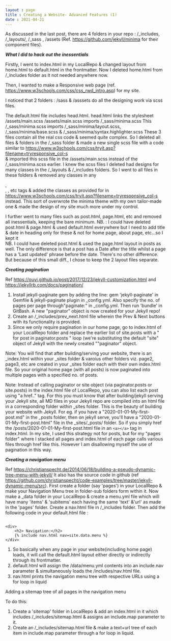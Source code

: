 ```yaml
---
layout : page
title : Creating a Website- Advanced Features (I)
date : 2021-04-21
---
```





As discussed in the last post, there are 4 folders in your repo :
/_includes, /_layouts/, /_sass , /assets  (Ref. https://github.com/jekyll/minima  for their component files).


***What I did to hack out the inessentials***

Firstly, I went to index.html in my LocalRepo & changed layout from home.html to default.html in the frontmatter. Now I deleted home.html from /_includes folder as it not needed anywhere now.

Then, I wanted to make a Responsive web page (ref. https://www.w3schools.com/css/css_rwd_intro.asp) for my site.

I noticed that 2 folders : /sass & /asssets do all the designing work via scss files.

The default.html file includes head.html.
head.html links the stylesheet /assets/main.scss
/assets/main.scss imports /_sass/minima.scss
This /_sass/minima.scss imports /_sass/minima/layout.scss, /_sass/minima/base.scss & /_sass/minima/syntax.highlighter.scss
These 3 files contain all the real css code & seemed quite complex.
So I deleted all files & folders in the /_sass folder & made a new single scss file with a code similar to https://www.w3schools.com/css/tryit.asp?filename=tryresponsive_col-s  
& imported this scss file in the /assets/main.scss instead of the /_sass/minima.scss earlier. I knew the scss files I deleted had designs for many classes in the /_layouts & /_includes folders. So I went to all files in these folders & removed any classes in any <div>, <main>, <span>, etc tags & added the classes as provided for in https://www.w3schools.com/css/tryit.asp?filename=tryresponsive_col-s instead.
This sort of overwrote the minima theme with my own tailor-made one & made the design of my site much more under my control. 

I further went to many files such as post.html, page.html, etc and removed all inessentials, keeping the bare minimum. 
NB. : I could have deleted post.html & page.html & used default.html everywhere but I need to add title & date in heading only for these & not for home page, about page, etc...so I kept it  
NB. I could have deleted post.html & used the page.html layout in posts as well. The only difference is that a post has a Date after the title whilst a page has a 'Last updated' phrase before the date. There's no other difference. But because of this small diff., I chose to keep the 2 layout files separate.







***Creating pagination***

Ref https://ouyi.github.io/post/2017/12/23/jekyll-customization.html  and  https://jekyllrb.com/docs/pagination/ 

1. Install jekyll-paginate gem by adding the line: gem 'jekyll-paginate' in Gemfile & jekyll-paginate plugin in _config.yml. Also specify the no. of pages per page through"paginate:<num>" in _config.yml. Then run 'bundle' in GitBash. A new "paginator" object is now created for your Jekyll repo!
2. Create an /_includes/prev_next.html file wherein the Prev & Next buttons with its functionality is provided.
3. Since we only require pagination in our home page, go to index.html of your LocalRepo folder and replace the earlier list of site.posts with a " for post in paginator.posts " loop (we're substituting the default "site" object of Jekyll with the newly created ""paginator" object.

Note: You will find that after building/serving your website, there is an _index.html within your _sites folder & varoius other folders viz. page2, page3, etc are created in your _sites folder each with their own index.html file. So your original home page (with all posts) is now paginated into multiple pages with a specified no. of posts.

Note: Instead of calling paginator or site object (via paginator.posts or site.posts) in the index.html file of LocalRepo, you can also list each post using "a href.." tag. For this you must know that after building/jekyll serving your Jekyll site, all MD files in your Jekyll repo are compiled into an html file in a corresponding folder within _sites folder. This is the beauty of building your website with Jekyll. For eg. if you have a "2020-01-01-My-first-post.md" in the _posts folder, then on jekyll serve, you'll have a "2020-01-01-My-first-post.html" file in the _sites/_posts/ folder. So if you simply href the /posts/2020-01-01-My-first-post.html file in an ```<a></a>``` tag in index.html. In my site, I used this strategy not for posts, but for my "pages folder" where I stacked all pages and index.html of each page calls various files through href like this. However I am disallowing myself the use of pagination in this way.







***Creating a navigation menu***

Ref https://christianspecht.de/2014/06/18/building-a-pseudo-dynamic-tree-menu-with-jekyll/
It also has the source code in github (ref https://github.com/christianspecht/code-examples/tree/master/jekyll-dynamic-menu/src). 
First create a folder (say 'pages') in your LocalRepo & make your Navigation Menu tree in folder-sub folders form within it.
Now make a _data folder in your LocalRepo & create a menu.yml file which will have many 'items' & 'subitems' each having the same 'text' &'url' as made in the 'pages' folder.
Create a nav.html file in /_includes folder.
Then add the following code in your default.html file :

```

<div>
	<h2> Navigation:</h2>
	{% include nav.html nav=site.data.menu %}
</div>

```

1. So basically when any page in your website(including home page) loads, it will call the default.html layout either directly or indirectly through its frontmatter. 
2. default.html will assign the /data/menu.yml contents into an include.nav parameter & simultaneously loads the /includes/nav.html file.
3. nav.html prints the navigation menu tree with respective URLs using a for loop in liquid


Adding a sitemap tree of all pages in the navigation menu

To do this:
1. Create a 'sitemap' folder in LocalRepo & add an index.html in it which includes /_includes/sitemap.html & assigns an include.map parameter to it.
2. Create an /_includes/sitemap.html file & make a text+url tree of each item in include.map parameter through a for loop in liquid.





